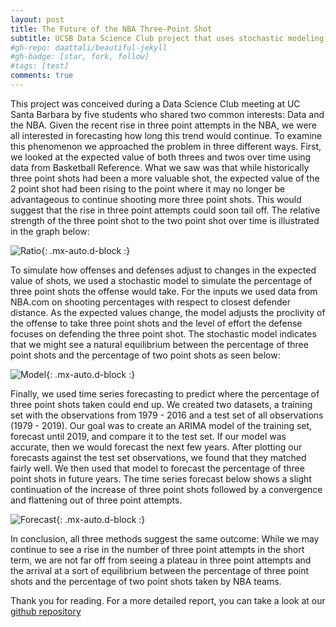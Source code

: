 ```yaml
---
layout: post
title: The Future of the NBA Three-Point Shot
subtitle: UCSB Data Science Club project that uses stochastic modeling, time series, and data analysis to forecast the future trends for the NBA three point shot
#gh-repo: daattali/beautiful-jekyll
#gh-badge: [star, fork, follow]
#tags: [test]
comments: true
---
```


This project was conceived during a Data Science Club meeting at UC Santa Barbara by five students who shared two common interests: Data and the NBA. Given the recent rise in three point attempts in the NBA, we were all interested in forecasting how long this trend would continue. To examine this phenomenon we approached the problem in three different ways. First, we looked at the expected value of both threes and twos over time using data from Basketball Reference. What we saw was that while historically three point shots had been a more valuable shot, the expected value of the 2 point shot had been rising to the point where it may no longer be advantageous to continue shooting more three point shots. This would suggest that the rise in three point attempts could soon tail off. The relative strength of the three point shot to the two point shot over time is illustrated in the graph below:

![Ratio](https://user-images.githubusercontent.com/47067688/76171201-da389380-6145-11ea-84af-16ce44a4bf36.png){: .mx-auto.d-block :}

To simulate how offenses and defenses adjust to changes in the expected value of shots, we used a stochastic model to simulate the percentage of three point shots the offense would take. For the inputs we used data from NBA.com on shooting percentages with respect to closest defender distance. As the expected values change, the model adjusts the proclivity of the offense to take three point shots and the level of effort the defense focuses on defending the three point shot. The stochastic model indicates that we might see a natural equilibrium between the percentage of three point shots and the percentage of two point shots as seen below:

![Model](https://user-images.githubusercontent.com/46733087/76170755-1ff35d00-6142-11ea-8c5c-fed41c0ec076.png){: .mx-auto.d-block :}

Finally, we used time series forecasting to predict where the percentage of three point shots taken could end up. We created two datasets, a training set with the observations from 1979 - 2016 and a test set of all observations (1979 - 2019). Our goal was to create an ARIMA model of the training set, forecast until 2019, and compare it to the test set. If our model was accurate, then we would forecast the next few years. After plotting our forecasts against the test set observations, we found that they matched fairly well. We then used that model to forecast the percentage of three point shots in future years. The time series forecast below shows a slight continuation of the increase of three point shots followed by a convergence and flattening out of three point attempts.

![Forecast](https://user-images.githubusercontent.com/51941454/76173043-e843df80-6158-11ea-9ce7-904b426d1577.png){: .mx-auto.d-block :}

In conclusion, all three methods suggest the same outcome: While we may continue to see a rise in the number of three point attempts in the short term, we are not far off from seeing a plateau in three point attempts and the arrival at a sort of equilibrium between the percentage of three point shots and the percentage of two point shots taken by NBA teams.

Thank you for reading. For a more detailed report, you can take a look at our
[github repository](https://github.com/sonalimayer/NBA_threepoint_2020)

